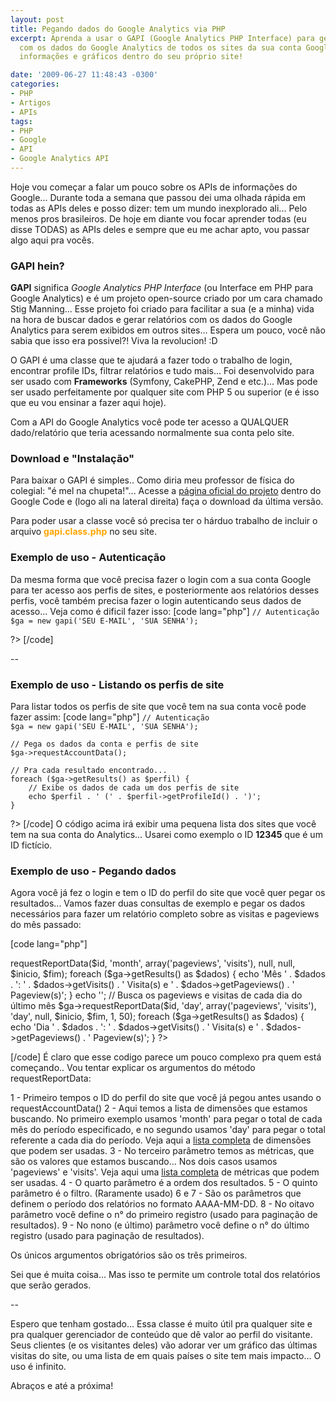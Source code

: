 ```yaml
---
layout: post
title: Pegando dados do Google Analytics via PHP
excerpt: Aprenda a usar o GAPI (Google Analytics PHP Interface) para gerar relatórios
  com os dados do Google Analytics de todos os sites da sua conta Google e exiba as
  informações e gráficos dentro do seu próprio site!

date: '2009-06-27 11:48:43 -0300'
categories:
- PHP
- Artigos
- APIs
tags:
- PHP
- Google
- API
- Google Analytics API
---
```

Hoje vou começar a falar um pouco sobre os APIs de informações do Google... Durante toda a semana que passou dei uma olhada rápida em todas as APIs deles e posso dizer: tem um mundo inexplorado ali... Pelo menos pros brasileiros. De hoje em diante vou focar aprender todas (eu disse TODAS) as APIs deles e sempre que eu me achar apto, vou passar algo aqui pra vocês.

<h3>GAPI hein?</h3>
<strong>GAPI</strong> significa <em>Google Analytics PHP Interface</em> (ou Interface em PHP para Google Analytics) e é um projeto open-source criado por um cara chamado Stig Manning... Esse projeto foi criado para facilitar a sua (e a minha) vida na hora de buscar dados e gerar relatórios com os dados do Google Analytics para serem exibidos em outros sites... Espera um pouco, você não sabia que isso era possivel?! Viva la revolucion! :D

O GAPI é uma classe que te ajudará a fazer todo o trabalho de login, encontrar profile IDs, filtrar relatórios e tudo mais... Foi desenvolvido para ser usado com <strong>Frameworks</strong> (Symfony, CakePHP, Zend e etc.)... Mas pode ser usado perfeitamente por qualquer site com PHP 5 ou superior (e é isso que eu vou ensinar a fazer aqui hoje).

Com a API do Google Analytics você pode ter acesso a QUALQUER dado/relatório que teria acessando normalmente sua conta pelo site.

<h3>Download e "Instalação"</h3>
Para baixar o GAPI é simples.. Como diria meu professor de física do colegial: "é mel na chupeta!"... Acesse a <a href="http://code.google.com/p/gapi-google-analytics-php-interface/" title="Google Analytics PHP Interaface" target="_blank">página oficial do projeto</a> dentro do Google Code e (logo ali na lateral direita) faça o download da última versão.

Para poder usar a classe você só precisa ter o hárduo trabalho de incluir o arquivo <span style="color: orange"><strong>gapi.class.php</strong></span> no seu site.

<h3>Exemplo de uso - Autenticação</h3>
Da mesma forma que você precisa fazer o login com a sua conta Google para ter acesso aos perfis de sites, e posteriormente aos relatórios desses perfis, você também precisa fazer o login autenticando seus dados de acesso... Veja como é dificil fazer isso:
[code lang="php"]
<?php
	require_once("gapi.class.php");

	// Autenticação
	$ga = new gapi('SEU E-MAIL', 'SUA SENHA');
?>
[/code]

--

<h3>Exemplo de uso - Listando os perfis de site</h3>
Para listar todos os perfis de site que você tem na sua conta você pode fazer assim:
[code lang="php"]
<?php
	require_once("gapi.class.php");

	// Autenticação
	$ga = new gapi('SEU E-MAIL', 'SUA SENHA');

	// Pega os dados da conta e perfis de site
	$ga->requestAccountData();

	// Pra cada resultado encontrado...
	foreach ($ga->getResults() as $perfil) {
		// Exibe os dados de cada um dos perfis de site
		echo $perfil . ' (' . $perfil->getProfileId() . ')';
	}
?>
[/code]
O código acima irá exibir uma pequena lista dos sites que você tem na sua conta do Analytics... Usarei como exemplo o ID <strong>12345</strong> que é um ID fictício.

<h3>Exemplo de uso - Pegando dados</h3>
Agora você já fez o login e tem o ID do perfil do site que você quer pegar os resultados... Vamos fazer duas consultas de exemplo e pegar os dados necessários para fazer um relatório completo sobre as visitas e pageviews do mês passado:


[code lang="php"]
<?php
	require_once("gapi.class.php");

	// Autenticação
	$ga = new gapi('SEU EMAIL', 'SUA SENHA');

	// ID do perfil do site
	$id = '12345';

	// Define o periodo do relatório
	$inicio = date('Y-m-01', strtotime('-1 month')); // 1° dia do mês passado
	$fim = date('Y-m-t', strtotime('-1 month')); // Último dia do mês passado

	// Busca os pageviews e visitas (total do mês passado)
	$ga->requestReportData($id, 'month', array('pageviews', 'visits'), null, null, $inicio, $fim);
	foreach ($ga->getResults() as $dados) {
		echo 'Mês ' . $dados . ': ' . $dados->getVisits() . ' Visita(s) e ' . $dados->getPageviews() . ' Pageview(s)';
	}

	echo '';

	// Busca os pageviews e visitas de cada dia do último mês
	$ga->requestReportData($id, 'day', array('pageviews', 'visits'), 'day', null, $inicio, $fim, 1, 50);
	foreach ($ga->getResults() as $dados) {
		echo 'Dia ' . $dados . ': ' . $dados->getVisits() . ' Visita(s) e ' . $dados->getPageviews() . ' Pageview(s)';
	}
?>
[/code]
É claro que esse codigo parece um pouco complexo pra quem está começando.. Vou tentar explicar os argumentos do método requestReportData:

1 - Primeiro tempos o ID do perfil do site que você já pegou antes usando o requestAccountData()
2 - Aqui temos a lista de dimensões que estamos buscando. No primeiro exemplo usamos 'month' para pegar o total de cada mês do período especificado, e no segundo usamos 'day' para pegar o total referente a cada dia do período. Veja aqui a <a href="http://code.google.com/intl/pt-BR/apis/analytics/docs/gdata/gdataReferenceDimensionsMetrics.html" target="_blank">lista completa</a> de dimensões que podem ser usadas.
3 - No terceiro parâmetro temos as métricas, que são os valores que estamos buscando... Nos dois casos usamos 'pageviews' e 'visits'. Veja aqui uma <a href="http://code.google.com/intl/pt-BR/apis/analytics/docs/gdata/gdataReferenceDimensionsMetrics.html" target="_blank">lista completa</a> de métricas que podem ser usadas.
4 - O quarto parâmetro é a ordem dos resultados.
5 - O quinto parâmetro é o filtro. (Raramente usado)
6 e 7 - São os parâmetros que definem o período dos relatórios no formato AAAA-MM-DD.
8 - No oitavo parâmetro você define o n° do primeiro registro (usado para paginação de resultados).
9 - No nono (e último) parâmetro você define o n° do último registro (usado para paginação de resultados).

Os únicos argumentos obrigatórios são os três primeiros.

Sei que é muita coisa... Mas isso te permite um controle total dos relatórios que serão gerados.

--

Espero que tenham gostado... Essa classe é muito útil pra qualquer site e pra qualquer gerenciador de conteúdo que dê valor ao perfil do visitante. Seus clientes (e os visitantes deles) vão adorar ver um gráfico das últimas visitas do site, ou uma lista de em quais países o site tem mais impacto... O uso é infinito.

Abraços e até a próxima!

